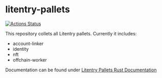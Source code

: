 # litentry-pallets
[![Actions Status](https://github.com/litentry/litentry-pallets/workflows/Rust/badge.svg)](https://github.com/litentry/litentry-pallets/actions)

This repository collets all Litentry pallets. Currently it includes:

* account-linker
* identity
* nft
* offchain-worker

Documentation can be found under [Litentry Pallets Rust Documentation](https://litentry.github.io/litentry-pallets/)

